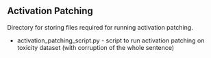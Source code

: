 ## Activation Patching

Directory for storing files required for running activation patching.


- activation_patching_script.py - script to run activation patching on toxicity dataset (with corruption of the whole sentence)
